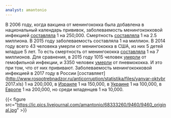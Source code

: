 ```yaml
---
analyst: amantonio
---
```


В 2006 году, когда вакцина от менингококка была добавлена в национальный календарь прививок, заболеваемость менингококковой инфекцией [составляла](https://www.cdc.gov/mmwr/volumes/64/wr/mm6453a1.htm) 1 на 250,000. Смертность [составляла](https://www.ncbi.nlm.nih.gov/pubmed/19788058) 1 на 2.5 миллиона.
В 2015 году заболеваемость составляла 1 на миллион. В 2014 году всего 43 человека умерли от менингококка в США, из них 5 детей младше 5 лет. То есть смертность от менингококка [составляла](https://www.ncbi.nlm.nih.gov/pubmed/27378572) 1 на 7 миллионов.
Для сравнения, в 2015 году 1015 человек [умерли](https://www.cdc.gov/abcs/reports-findings/survreports/hib15.html) от гемофильной инфекции, и 3350 человек [умерли](https://www.cdc.gov/abcs/reports-findings/survreports/spneu15.html) от пневмококка. И это при том, что от них прививают.
Заболеваемость менингококковой инфекцией в 2017 году в России [составляет](http://www.rospotrebnadzor.ru/anticorruption/statistika/files/yanvar-oktybr 2017.xls) 1 на 200,000, в [Израиле](https://www.health.gov.il/PublicationsFiles/IWER01_2017.xlsx) 1 на 150,000, в [Украине](https://www.intechopen.com/books/meningoencephalitis-disease-which-requires-optimal-approach-in-emergency-manner/biosurveillance-of-meningococcal-infection-in-ukraine-43-years-of-survey-spatial-and-temporal-dynami) 1 на 100,000, в [Европе](http://ecdc.europa.eu/sites/portal/files/documents/AER_for_2015-meningococcal-disease.pdf) 1 на 200,000, но среди младенцев 1 на 10,000.

{{< figure src="https://ic.pics.livejournal.com/amantonio/68333260/9460/9460_original.jpg" >}}
